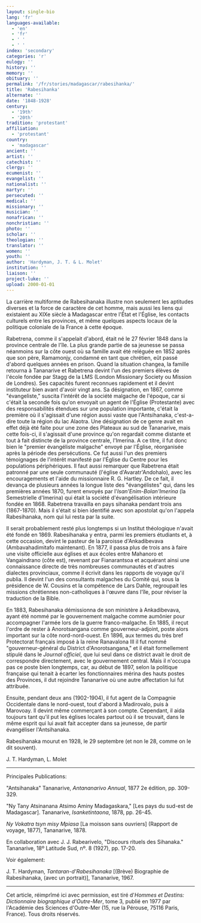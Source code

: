 ```yaml
---
layout: single-bio
lang: 'fr'
languages-available:
  - 'en'
  - 'fr'
  - ' '
  - ' '
index: 'secondary'
categories: 'r'
eulogy: ''
history: ''
memory: ''
obituary: ''
permalink: '/fr/stories/madagascar/rabesihanka/'
title: 'Rabesihanka'
alternate: ''
date: '1848-1928'
century:
  - '19th'
  - '20th'
tradition: 'protestant'
affiliation:
  - 'protestant'
country:
  - 'madagascar'
ancient: ''
artist: ''
catechist: ''
clergy: ''
ecumenist: ''
evangelist: ''
nationalist: ''
martyr: ''
persecuted: ''
medical: ''
missionary: ''
musician: ''
nonafrican: ''
nonchristian: ''
photo: ''
scholar: ''
theologian: ''
translator: ''
women: ''
youth: ''
author: 'Hardyman, J. T. & L. Molet'
institution: ''
liaison: ''
project-luke: ''
upload: 2000-01-01
---
```



La carrière multiforme de Rabesihanaka illustre non seulement les aptitudes diverses et la force de caractère de cet homme, mais aussi les liens qui existaient au XIXe siècle à Madagascar entre l'État et l'Église, les contacts culturels entre les provinces, et même quelques aspects locaux de la politique coloniale de la France à cette époque.

Rabetrena, comme il s'appelait d'abord, était né le 27 février 1848 dans la province centrale de l'île. La plus grande partie de sa jeunesse se passa néanmoins sur la côte ouest où sa famille avait été reléguée en 1852 après que son père, Ramamonjy, condamné en tant que chrétien, eût passé d'abord quelques années en prison. Quand la situation changea, la famille retourna à Tananarive et Rabetrena devint l'un des premiers élèves de l'école fondée par Stagg de la LMS (London Missionary Society ou Mission de Londres). Ses capacités furent reconnues rapidement et il devint instituteur bien avant d'avoir vingt ans. Sa désignation, en 1867, comme "évangeliste," suscita l'intérêt de la société malgache de l'époque, car si c'était la seconde fois qu'on envoyait un agent de l'Église (Protestante) avec des responsabilités étendues sur une population importante, c'était la première où il s'agissait d'une région aussi vaste que l'Antsihanaka, c'est-a-dire toute la région du lac Alaotra. Une désignation de ce genre avait en effet déjà été faite pour une zone des Plateaux au sud de Tananarive, mais cette fois-ci, il s'agissait d'une province qu'on regardait comme distante et tout à fait distincte de la province centrale, l'Imerina. A ce titre, il fut donc bien le "premier évangéliste malgache" envoyé par l'Église, réorganisée après la période des persécutions. Ce fut aussi l'un des premiers témoignages de l'intérêt manifesté par l'Église du Centre pour les populations périphériques. Il faut aussi remarquer que Rabetrena était patronné par une seule communauté (l'église d'Avaratr'Andohalo), avec les encouragements et l'aide du missionnaire R. G. Hartley. De ce fait, il devança de plusieurs années la longue liste des "évangélistes" qui, dans les premières années 1870, furent envoyés par l'*Isan'Enim-Bolan'Imerina* (la Semestrielle d'Imerina) qui était la société d'évangélisation intérieure fondée en 1868. Rabetrena travailla en pays sihanaka pendant trois ans (1867-1870). Mais il s'était si bien identifié avec son apostolat qu'on l'appela Rabesihanaka, nom qui lui resta par la suite.

Il serait probablement resté plus longtemps si un Institut théologique n'avait été fondé en 1869. Rabesihanaka y entra, parmi les premiers étudiants et, à cette occasion, devint le pasteur de la paroisse d'Ankadibevava (Ambavahadimitafo maintenant). En 1877, il passa plus de trois ans à faire une visite officielle aux églises et aux écoles entre Mahanoro et Vangaindrano (côte est), revenant par Fianarantsoa et acquérant ainsi une connaissance directe de très nombreuses communautés et d'autres dialectes provinciaux, comme il écrivit dans les rapports de voyage qu'il publia. Il devint l'un des consultants malgaches du Comité qui, sous la présidence de W. Cousins et la compétence de Lars Dahle, regroupait les missions chrétiennes non-catholiques à l'œuvre dans l'île, pour réviser la traduction de la Bible.

En 1883, Rabesihanaka démissionna de son ministère à Ankadibevava, ayant été nommé par le gouvernement malgache comme aumônier pour accompagner l'armée lors de la guerre franco-malgache. En 1885, il reçut l'ordre de rester à Anorotsangana comme gouverneur-adjoint, poste alors important sur la côte nord-nord-ouest. En 1896, aux termes du très bref Protectorat français imposé à la reine Ranavalona III il fut nommé "gouverneur-général du District d'Anorotsangana," et il était formellement stipulé dans le *Journal officiel*, que lui seul dans ce district avait le droit de correspondre directement, avec le gouvernement central. Mais il n'occupa pas ce poste bien longtemps, car, au début de 1897, selon la politique française qui tenait à écarter les fonctionnaires mérina des hauts postes des Provinces, il dut rejoindre Tananarive où une autre affectation lui fut attribuée.

Ensuite, pendant deux ans (1902-1904), il fut agent de la Compagnie Occidentale dans le nord-ouest, tout d'abord à Madirovalo, puis à Marovoay. Il devint même commerçant à son compte. Cependant, il aida toujours tant qu'il put les églises locales partout où il se trouvait, dans le même esprit qui lui avait fait accepter dans sa jeunesse, de partir évangéliser l'Antsihanaka.

Rabesihanaka mourut en 1928, le 29 septembre (et non le 28, comme on le dit souvent).

J. T. Hardyman, L. Molet

---

Principales Publications:

"Antsihanaka" Tananarive, *Antananarivo Annual*, 1877 2e édition, pp. 309-329.

"Ny Tany Atsinanana Atsimo Aminy Madagaskara," [Les pays du sud-est de Madagascar]. Tananarive, *Isanketintaona*, 1878, pp. 26-45.

*Ny Vokatra tsyn misy Mpiasa* [La moisson sans ouvriers] (Rapport de voyage, 1877), Tananarive, 1878.

En collaboration avec J. J. Rabearivelo, "Discours rituels des Sihanaka." Tananarive, 18º Latitude Sud, nº. 8 (1927), pp. 17-20.

Voir également:

J. T. Hardyman, *Tantaran-d'Rabesihanaka* [(Brève) Biographie de Rabesihanaka, (avec un portrait)], Tananarive, 1967.

---

Cet article, réimprîmé ici avec permission, est tiré d'*Hommes et Destins: Dictionnaire biographique d'Outre-Mer*, tome 3, publié en 1977 par l'Académie des Sciences d'Outre-Mer (15, rue la Pérouse, 75116 Paris, France). Tous droits réservés.